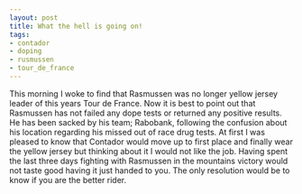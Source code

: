 ```yaml
---
layout: post
title: What the hell is going on!
tags:
- contador
- doping
- rusmussen
- tour_de_france
---
```

This morning I woke to find that Rasmussen was no longer yellow jersey leader of this years Tour de France. Now it is best to point out that Rasmussen has not failed any dope tests or returned any positive results. He has been sacked by his team; Rabobank, following the confusion about his location regarding his missed out of race drug tests. At first I was pleased to know that Contador would move up to first place and finally wear the yellow jersey but thinking about it I would not like the job. Having spent the last three days fighting with Rasmussen in the mountains victory would not taste good having it just handed to you. The only resolution would be to know if you are the better rider.

